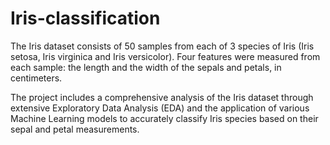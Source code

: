 # Iris-classification
The Iris dataset consists of 50 samples from each of 3 species of Iris (Iris setosa, Iris virginica and Iris versicolor). Four features were measured from each sample: the length and the width of the sepals and petals, in centimeters.

The project includes a comprehensive analysis of the Iris dataset through extensive Exploratory Data Analysis (EDA) and the application of various Machine Learning models to accurately classify Iris species based on their sepal and petal measurements.
